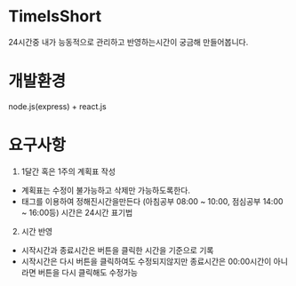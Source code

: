 # TimeIsShort
24시간중 내가 능동적으로 관리하고 반영하는시간이 궁금해 만들어봅니다.

# 개발환경

node.js(express) + react.js

# 요구사항

1. 1달간 혹은 1주의 계획표 작성 

  * 계획표는 수정이 불가능하고 삭제만 가능하도록한다.
  * 태그를 이용하여 정해진시간을만든다 (아침공부 08:00 ~ 10:00, 점심공부 14:00 ~ 16:00등) 시간은 24시간 표기법

2. 시간 반영 
  
  * 시작시간과 종료시간은 버튼을 클릭한 시간을 기준으로 기록
  * 시작시간은 다시 버튼을 클릭하여도 수정되지않지만 종료시간은 00:00시간이 아니라면 버튼을 다시 클릭해도 수정가능



